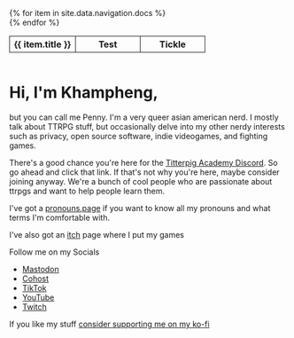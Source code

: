 <div style="display: grid;">
<table> 
<tr>
    {% for item in site.data.navigation.docs %}
      <a href="{{ item.url }}"><th style="border:1px solid; text-align: center; witdh: 20%; min-width:100px">{{ item.title }}</th></a>
   {% endfor %}
    <th style="border:1px solid; text-align: center; witdh: 20%; min-width:100px">Test</th>
    <th style="border:1px solid; text-align: center; witdh: 20%; min-width:100px">Tickle</th>
</tr>
</table>
</div>

# Hi, I'm Khampheng,
but you can call me Penny. I'm a very queer asian american nerd. I mostly talk about TTRPG stuff, but occasionally delve into my other nerdy interests such as privacy, open source software, indie videogames, and fighting games.

There's a good chance you're here for the [Titterpig Academy Discord](https://bit.ly/titterpig). So go ahead and click that link. If that's not why you're here, maybe consider joining anyway. We're a bunch of cool people who are passionate about ttrpgs and want to help people learn them.

I've got a [pronouns.page](en.pronouns.page/pennylescroche) if you want to know all my pronouns and what terms I'm comfortable with.

I've also got an [itch](pennylescroche.itch.io) page where I put my games

Follow me on my Socials
- [Mastodon](https://indiepocalypse.social/@pennylescroche)
- [Cohost](https://cohost.org/pennylescroche)
- [TikTok](https://tiktok.com/@pennylescroche)
- [YouTube](https://youtube.com/@pennylescroche)
- [Twitch](https://twitch.tv/pennylescroche)

If you like my stuff [consider supporting me on my ko-fi](https://ko-fi.com/pennylescroche)


